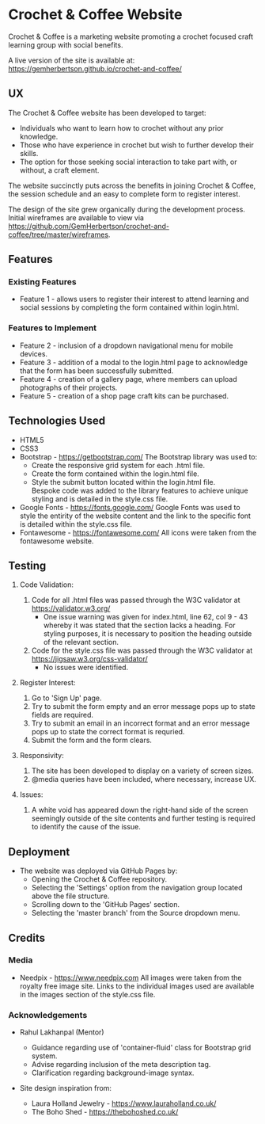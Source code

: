 # Crochet & Coffee Website

Crochet & Coffee is a marketing website promoting a crochet focused craft learning group with social benefits.

A live version of the site is available at: https://gemherbertson.github.io/crochet-and-coffee/

## UX

The Crochet & Coffee website has been developed to target:
* Individuals who want to learn how to crochet without any prior knowledge.
* Those who have experience in crochet but wish to further develop their skills.
* The option for those seeking social interaction to take part with, or without, a craft element.

The website succinctly puts across the benefits in joining Crochet & Coffee, the session schedule and an easy to complete form to register interest.

The design of the site grew organically during the development process. Initial wireframes are available to view via https://github.com/GemHerbertson/crochet-and-coffee/tree/master/wireframes.

## Features

### Existing Features

* Feature 1 - allows users to register their interest to attend learning and social sessions by completing the form contained within login.html.

### Features to Implement

* Feature 2 - inclusion of a dropdown navigational menu for mobile devices.
* Feature 3 - addition of a modal to the login.html page to acknowledge that the form has been successfully submitted.
* Feature 4 - creation of a gallery page, where members can upload photographs of their projects. 
* Feature 5 - creation of a shop page craft kits can be purchased.

## Technologies Used

* HTML5
* CSS3 
* Bootstrap - https://getbootstrap.com/
    The Bootstrap library was used to:
    * Create the responsive grid system for each .html file.
    * Create the form contained within the login.html file.
    * Style the submit button located within the login.html file.  
    Bespoke code was added to the library features to achieve unique styling and is detailed in the style.css file.
* Google Fonts - https://fonts.google.com/
    Google Fonts was used to style the entirity of the website content and the link to the specific font is detailed within the style.css file.
* Fontawesome - https://fontawesome.com/
    All icons were taken from the fontawesome website. 

## Testing

1. Code Validation:
    1. Code for all .html files was passed through the W3C validator at https://validator.w3.org/
        * One issue warning was given for index.html, line 62, col 9 - 43 whereby it was stated that the section lacks a heading.  For styling purposes, it is necessary to position the heading outside of the relevant section. 
    2. Code for the style.css file was passed through the W3C validator at https://jigsaw.w3.org/css-validator/
        * No issues were identified. 

2. Register Interest:
    1. Go to 'Sign Up' page.
    2. Try to submit the form empty and an error message pops up to state fields are required.
    3. Try to submit an email in an incorrect format and an error message pops up to state the correct format is requried.
    4. Submit the form and the form clears. 

3. Responsivity:
    1. The site has been developed to display on a variety of screen sizes.  
    2. @media queries have been included, where necessary, increase UX. 

4. Issues:
    1. A white void has appeared down the right-hand side of the screen seemingly outside of the site contents and further testing is required to identify the cause of the issue.

## Deployment

* The website was deployed via GitHub Pages by:
    * Opening the Crochet & Coffee repository.
    * Selecting the 'Settings' option from the navigation group located above the file structure.
    * Scrolling down to the 'GitHub Pages' section.
    * Selecting the 'master branch' from the Source dropdown menu. 

## Credits

### Media

* Needpix - https://www.needpix.com
    All images were taken from the royalty free image site.  Links to the individual images used are available in the images section of the style.css file.

### Acknowledgements

* Rahul Lakhanpal (Mentor)
    * Guidance regarding use of 'container-fluid' class for Bootstrap grid system.
    * Advise regarding inclusion of the meta description tag.
    * Clarification regarding background-image syntax. 

* Site design inspiration from:
    * Laura Holland Jewelry - https://www.lauraholland.co.uk/
    * The Boho Shed - https://thebohoshed.co.uk/ 